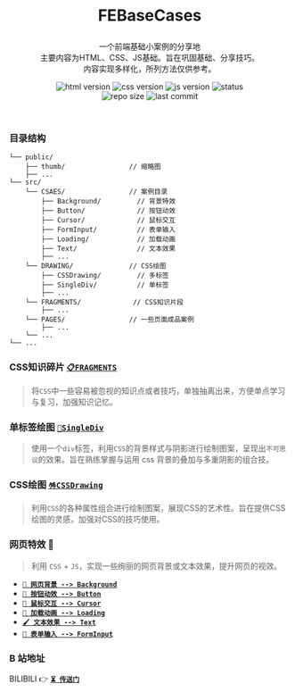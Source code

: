 # <p align=center>FEBaseCases</p>

<p align=center>
一个前端基础小案例的分享地
<br>主要内容为HTML、CSS、JS基础。旨在巩固基础、分享技巧。
<br>内容实现多样化，所列方法仅供参考。</p>

<p align=center>
<img src='https://img.shields.io/badge/HTML-5-blue?style=flat-square' alt="html version" style='cursor:pointer' />
<img src='https://img.shields.io/badge/CSS-3-blue?style=flat-square' alt="css version" style='cursor:pointer' />
<img src='https://img.shields.io/badge/JavaScript-ES6+-blue?style=flat-square' alt="js version" style='cursor:pointer' />
<img src='https://img.shields.io/badge/status-updating-orange?style=flat-square' alt="status" style='cursor:pointer' />
<br>
<img src='https://img.shields.io/github/repo-size/tabloving/FEBaseCases?style=flat-square&color=rgb(118, 139, 212)' alt="repo size" style='cursor:pointer' />
<img src='https://img.shields.io/github/last-commit/tabloving/FEBaseCases/main?style=flat-square&color=rgb(124, 179, 66)' alt="last commit" style='cursor:pointer'/>
</p>

<br>

### 目录结构

```
└── public/
    ├── thumb/                // 缩略图
    ├── ...
└── src/
    └── CSAES/                // 案例目录
        ├── Background/         // 背景特效
        ├── Button/             // 按钮动效
        ├── Cursor/             // 鼠标交互
        ├── FormInput/          // 表单输入
        ├── Loading/            // 加载动画
        ├── Text/               // 文本效果
        ├── ...
    └── DRAWING/              // CSS绘图
        ├── CSSDrawing/         // 多标签 
        ├── SingleDiv/          // 单标签
        ├── ...
    └── FRAGMENTS/             // CSS知识片段     
        ├── ...
    └── PAGES/                // 一些页面成品案例
        ├── ...
    └── ...
└── ...
```

### CSS知识碎片 [`📋FRAGMENTS`](/src/FRAGMENTS/README.md)

> 将`CSS`中一些容易被忽视的知识点或者技巧，单独抽离出来，方便单点学习与复习，加强知识记忆。

### 单标签绘图 [`🌵SingleDiv`](/src/DRAWING/SingleDiv/README.md)

> 使用一个`div`标签，利用`CSS`的背景样式与阴影进行绘制图案，呈现出`不可思议`的效果。旨在熟练掌握与运用 css 背景的叠加与多重阴影的组合技。

### CSS绘图 [`🪅CSSDrawing`](/src/DRAWING/CSSDrawing/README.md)

> 利用`CSS`的各种属性组合进行绘制图案，展现CSS的艺术性。旨在提供CSS绘图的灵感，加强对CSS的技巧使用。


### 网页特效 🍁

> 利用 `CSS` + `JS`，实现一些绚丽的网页背景或文本效果，提升网页的视效。

- [**`🧱 网页背景 --> Background`**](src/CASES/Background/)
- [**`🥕 按钮动效 --> Button`**](src/CASES/Button/)
- [**`💞 鼠标交互 --> Cursor`**](src/CASES/Cursor/)
- [**`🍂 加载动画 --> Loading`**](src/CASES/Loading/)
- [**`🖌️ 文本效果 --> Text`**](src/CASES/Text/)
- [**`🧮 表单输入 --> FormInput`**](src/CASES/FormInput/)

### B 站地址

BILIBILI 👉 [**`⏳ 传送门`**](https://space.bilibili.com/30569760)
